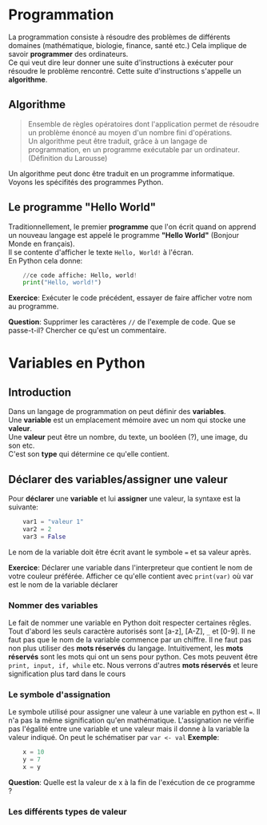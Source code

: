 # Programmation

La programmation consiste à résoudre des problèmes de différents domaines (mathématique, biologie, finance, santé etc.) Cela implique de savoir **programmer** des ordinateurs.  
Ce qui veut dire leur donner une suite d'instructions à exécuter pour résoudre le problème rencontré.
Cette suite d'instructions s'appelle un **algorithme**.

## Algorithme

>Ensemble de règles opératoires dont l'application permet de résoudre un problème énoncé au moyen d'un nombre fini d'opérations.  
>Un algorithme peut être traduit, grâce à un langage de programmation, en un programme exécutable par un ordinateur.  
(Définition du Larousse)  

Un algorithme peut donc être traduit en un programme informatique. Voyons les spécifités des programmes Python.

## Le programme "Hello World"
  
Traditionnellement, le premier **programme** que l'on écrit quand on apprend un nouveau langage est appelé le programme **"Hello World"** (Bonjour Monde en français).  
Il se contente d'afficher le texte `Hello, World!` à l'écran.  
En Python cela donne:  
```python
    //ce code affiche: Hello, world!
    print("Hello, world!")
```

**Exercice**: Exécuter le code précédent, essayer de faire afficher votre nom au programme.

**Question**: Supprimer les caractères `//` de l'exemple de code. Que se passe-t-il? Chercher ce qu'est un commentaire.

# Variables en Python

## Introduction

Dans un langage de programmation on peut définir des **variables**.  
Une **variable** est un emplacement mémoire avec un nom qui stocke une **valeur**.  
Une **valeur** peut être un nombre, du texte, un booléen (?), une image, du son etc.  
C'est son **type** qui détermine ce qu'elle contient.

## Déclarer des variables/assigner une valeur

Pour **déclarer** une **variable** et lui **assigner** une valeur, la syntaxe est la suivante:
```python
    var1 = "valeur 1"
    var2 = 2
    var3 = False
``` 
Le nom de la variable doit être écrit avant le symbole `=` et sa valeur après.

**Exercice**: Déclarer une variable dans l'interpreteur que contient le nom de votre couleur préférée.
Afficher ce qu'elle contient avec `print(var)` où var est le nom de la variable déclarer

### Nommer des variables

Le fait de nommer une variable en Python doit respecter certaines rêgles.
Tout d'abord les seuls caractère autorisés sont [a-z], [A-Z], `_` et [0-9].
Il ne faut pas que le nom de la variable commence par un chiffre.
Il ne faut pas non plus utiliser des **mots réservés** du langage.
Intuitivement, les **mots réservés** sont les mots qui ont un sens pour python.
Ces mots peuvent être `print, input, if, while` etc.
Nous verrons d'autres **mots réservés** et leure signification plus tard dans le cours

### Le symbole d'assignation

Le symbole utilisé pour assigner une valeur à une variable en python est `=`.
Il n'a pas la même signification qu'en mathématique.
L'assignation ne vérifie pas l'égalité entre une variable et une valeur mais il donne à la variable la valeur indiqué.
On peut le schématiser par `var <- val`
**Exemple**:
```python
    x = 10
    y = 7
    x = y
```
**Question**: Quelle est la valeur de x à la fin de l'exécution de ce programme ?

### Les différents types de valeur